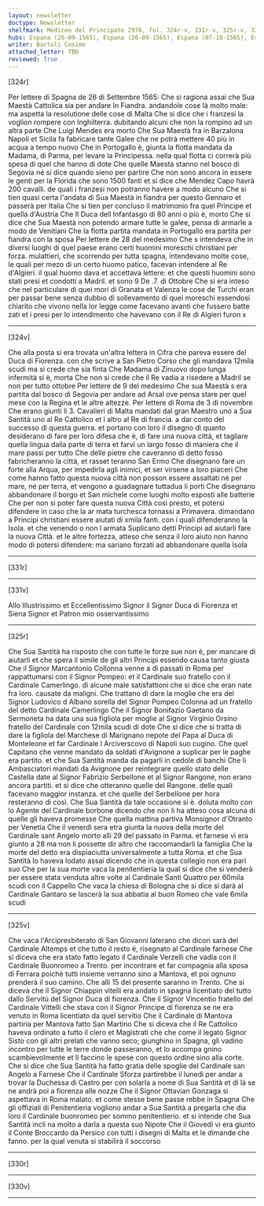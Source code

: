 ```yaml
---
layout: newsletter
doctype: Newsletter
shelfmark: Mediceo del Principato 2976, fol. 324r-v, 331r-v, 325r-v, 330r-v
hubs: Espana (26-09-1565), Espana (26-09-1565), Espana (07-10-1565), Espana (09-10-1564), Roma (03-11-1565)
writer: Bartoli Cosimo
attached_letter: TBD
reviewed: True
---
```


[324r]


Per lettere di Spagna de 26 di Settembre 1565:
Che si ragiona assai che Sua Maestà Cattolica sia per andare In Fiandra. andandole
cose là molto male: ma aspetta la resolutione delle cose di Malta
Che si dice che i franzesi la voglion rompere con Inghilterra. dubitando alcuni
che non la rompino ad un altra parte
Che Luigi Mendes era morto
Che Sua Maestà fra in Barzalona Napoli et Sicila fa fabricare tante Galee che ne potrà
mettere 40 più in acqua a tempo nuovo
Che in Portogallo è, giunta la flotta mandata da Madama, di Parma, per levare
la Principessa. nella qual flotta ci correrà più spesa di quel che hanno di dote
Che quelle Maestà stanno nel bosco di Segovia né si dice quando sieno per partire
Che non sono ancora in essere le genti per la Florida che sono 1500 fanti et si dice che Mendez
Capo havrà 200 cavalli. de quali i franzesi non potranno havere a modo alcuno
Che si tien quasi certa l'andata di Sua Maestà in fiandra per questo Gennaro et passerà per Italia
Che si tien per concluso il matrimonio fra quel Principe et quella d'Austria
Che Il Duca dell Infantasgo di 80 anni o più è, morto
Che si dice che Sua Maestà non potendo armare tutte le galee, pensa di armarle a modo
de Venitiani
Che la flotta partita mandata in Portogallo era partita per fiandra con la sposa
Per lettere de 28 del medesimo
Che s intendeva che in diversi luoghi di quel paese erano certi huomini moreschi christiani per
forza. mulattieri, che scorrendo per tutta spagna, intendevano molte cose, le quali per mezo
di un certo huomo patico, facevan intendere al Re d'Algieri. il qual huomo dava et
accettava lettere: et che questi huomini sono stati presi et condotti a Madril. et sono 9
De .7. di Ottobre
Che si era inteso che nel particulare di quei mori di Granata et Valenza le cose
de Turchi eran per passar bene senza dubbio di sollevamento di quei moreschi
essendosi chiarito che vivono nella lor legge come facevano avanti che fussero batte
zati et i presi per lo intendimento che havevano con il Re di Algieri furon x

---

[324v]


Che alla posta si era trovata un'altra lettera in Cifra che pareva essere
del Duca di Fiorenza. con che scrive a San Pietro Corso che gli mandava 12mila scudi
ma si crede che sia finta
Che Madama di Zinuovo dopo lunga infermità si è, morta
Che non si crede che il Re vadia a risedere a Madril se non per tutto ottobre
Per lettere de 9 del medesimo
Che sua Maestà s era partita dal bosco di Segovia per andare ad Arsal
ove pensa stare per quel mese con la Regina et le altre altezze.
Per lettere di Roma de 3 di novembre
Che erano giunti li 3. Cavalieri di Malta mandati dal gran Maestro uno a Sua Santità
uno al Re Cattolico et l altro al Re di francia. a dar conto del successo di questa
guerra. et portano con loro il disegno di quanto desiderano di fare per loro difesa
che è, di fare una nuova città, et tagliare quella lingua dalla parte di terra
et farvi un largo fosso di maniera che il mare passi per tutto
Che delle pietre che caveranno di detto fosso fabricheranno la città, et rasset
teranno San Ermo
Che disegnano fare un forte alla Arqua, per impedirla agli inimici, et ser
virsene a loro piaceri
Che come hanno fatto questa nuova città non posson essere assaltati né per mare, né per
terra, et vengono a guadagnare tuttadua li porti
Che disegnano abbandonare il borgo et San michele come luoghi molto esposti
alle batterie
Che per non si poter fare questa nuova Città così presto, et potersi difendere in caso che la ar 
mata turchesca tornassi a Primavera. dimandano a Principi christiani essere aiutati
di xmila fanti. con i quali difenderanno la Isola. et che venendo o non l armata
Suplicano detti Principi ad aiutarli fare la nuova Città. et le altre fortezza, atteso che
senza il loro aiuto non hanno modo di potersi difendere: ma sariano
forzati ad abbandonare quella Isola

---

[331r]



---

[331v]


Allo Illustrissimo et Eccellentissimo Signor il Signor Duca di Fiorenza
et Siena Signor et Patron mio osservantissimo

---

[325r]


Che Sua Santità ha risposto che con tutte le forze sue non è, per mancare di aiutarli et che spera il
simile de gli altri Principi essendo causa tanto giusta
Che il Signor Marcantonio Collonna venne a dì passati in Roma per rappattumarsi con il Signor
Pompeo: et il Cardinale suo fratello con il Cardinale Camerlingo. di alcune male satisfattioni
che si dice che eran nate fra loro. causate da maligni.
Che trattano di dare la moglie che era del Signor Ludovico d Albano sorella del Signor Pompeo
Colonna ad un fratello del detto Cardinale Camerlingo
Che il Signor Bonifazio Gaetano da Sermoneta ha data una sua figliola per moglie al
Signor Virginio Orsino fratello del Cardinale con 12mila scudi di dote
Che si dice che si tratta di dare la figliola del Marchese di Marignano nepote del
Papa al Duca di Monteleone et far Cardinale l Arciverscovo di Napoli suo cugino.
Che quel Capitano che venne mandato da soldati d'Avignone a suplicar per le paghe era partito. et
che Sua Santità manda da pagarli in cedole di banchi
Che li Ambasciatori mandati da Avignone per reintegrare quello stato delle Castella date al Signor
Fabrizio Serbellone et al Signor Rangone, non erano ancora partiti. et si dice che
otteranno quelle del Rangone. delle quali facevano maggior instanza. et che quelle del
Serbellone per hora resteranno di così.
Che Sua Santità da tale occasione si è. doluta molto con lo Agente del Cardinale borbone dicendo che
non li ha atteso cosa alcuna di quelle gli haveva promesse
Che quella mattina partiva Monsignor d'Otranto per Venetia
Che il venerdì sera etra giunta la nuova della morte del Cardinale sant Angelo morto alli
29 del passato in Parma. et farnese vi era giunto a 28 ma non li possette
dir altro che raccomandarli la famiglia
Che la morte del detto era dispiaciutta universalmente a tutta Roma. et che Sua Santità
lo haveva lodato assai dicendo che in questa collegio non era pari suo
Che per la sua morte vaca la penitentieria la qual si dice che si venderà per essere stata
venduta altre volte al Cardinale Santi Quattro per 60mila scudi con il Cappello
Che vaca la chiesa di Bologna che si dice si darà al Cardinale Gantaro se lascerà
la sua abbatia al buon Romeo che vale 6mila scudi

---

[325v]


Che vaca l'Arcipresbiterato di San Giovanni laterano che dicon sarà del Cardinale Altemps
et che tutto il resto è, risegnato al Cardinale farnese
Che si diceva che era stato fatto legato il Cardinale Verzelli che vadia con il Cardinale
Buonromeo a Trento. per incontrare et far compagnia alla sposa di Ferrara
poichè tutti insieme verranno sino a Mantova, et poi ognuno prenderà il suo
camino.
Che alli 15 del presente saranno in Trento.
Che si diceva che il Signor Chiappin vitelli era andato in spagna licentiato del tutto dallo
Servitù del Signor Duca di fiorenza.
Che il Signor Vincentio fratello del Cardinale Vittelli che stava con il Signor Principe di fiorenza se ne
era venuto in Roma licentiato da quel servitio
Che il Cardinale di Mantova partiria per Mantova fatto San Martino
Che si diceva che il Re Cattolico haveva ordinato a tutto il clero et Magistrati che
che come il legato Signor Sisto con gli altri prelati che vanno seco; giunghino in
Spagna, gli vadino incontro per tutte le terre donde passeranno, et lo accompa
gnino scambievolmente et li faccino le spese con questo ordine sino alla corte.
Che si dice che Sua Santità ha fatto gratia delle spoglie del Cardinale san Angelo a Farnese
Che il Cardinale Sforza partirebbe il lunedì per andar a trovar la Duchessa di Castro per con
solarla a nome di Sua Santità et di là se ne andrà poi a fiorenza alle nozze
Che il Signor Ottavian Gonzaga si aspettava in Roma malato. et come stesse bene passe
rebbe in Spagna
Che gli offiziali di Penitentieria vogliono andar a Sua Santità a pregarla che dia
loro il Cardinale buonromeo per sommo penitentierio. et si intende che Sua Santità incli
na molto a darla a questa suo Nipote
Che il Giovedì vi era giunto il Conte Broccardo da Persico con tutti i disegni di Malta
et le dimande che fanno. per la qual venuta si stabilirà il soccorso

---

[330r]



---

[330v]



---

